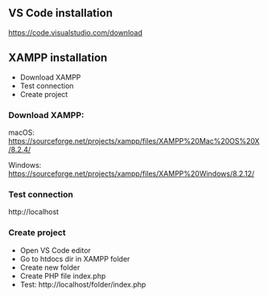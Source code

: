 ## VS Code installation

https://code.visualstudio.com/download

## XAMPP installation

- Download XAMPP
- Test connection
- Create project

### Download XAMPP:

macOS: 
https://sourceforge.net/projects/xampp/files/XAMPP%20Mac%20OS%20X/8.2.4/

Windows: 
https://sourceforge.net/projects/xampp/files/XAMPP%20Windows/8.2.12/

### Test connection

http://localhost

### Create project

- Open VS Code editor
- Go to htdocs dir in XAMPP folder
- Create new folder
- Create PHP file index.php
- Test: http://localhost/folder/index.php